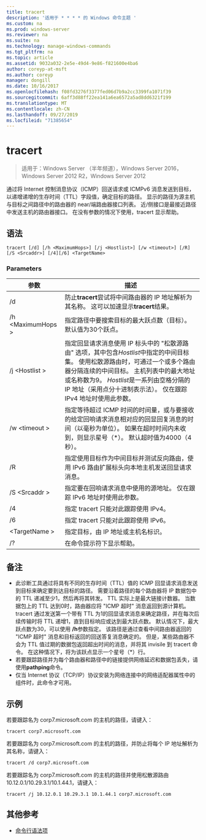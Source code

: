 ```yaml
---
title: tracert
description: '适用于 * * * * 的 Windows 命令主题 '
ms.custom: na
ms.prod: windows-server
ms.reviewer: na
ms.suite: na
ms.technology: manage-windows-commands
ms.tgt_pltfrm: na
ms.topic: article
ms.assetid: 9032a032-2e5e-49d4-9e86-f821600e4ba6
author: coreyp-at-msft
ms.author: coreyp
manager: dongill
ms.date: 10/16/2017
ms.openlocfilehash: f08fd3276f3377fed06d7b9a2cc3399fa1071f39
ms.sourcegitcommit: 6aff3d88ff22ea141a6ea6572a5ad8dd6321f199
ms.translationtype: MT
ms.contentlocale: zh-CN
ms.lasthandoff: 09/27/2019
ms.locfileid: "71385654"
---
```

# <a name="tracert"></a>tracert

>适用于：Windows Server （半年频道），Windows Server 2016，Windows Server 2012 R2，Windows Server 2012

通过将 Internet 控制消息协议（ICMP）回送请求或 ICMPv6 消息发送到目标，以递增递增的生存时间（TTL）字段值，确定目标的路径。 显示的路径为源主机与目标之间路径中的路由器的 near/端路由器接口列表。 近/侧接口是最接近路径中发送主机的路由器接口。 在没有参数的情况下使用，tracert 显示帮助。   

## <a name="syntax"></a>语法  
```  
tracert [/d] [/h <MaximumHops>] [/j <Hostlist>] [/w <timeout>] [/R] [/S <Srcaddr>] [/4][/6] <TargetName>  
```  
### <a name="parameters"></a>Parameters  
|参数|描述|  
|-------|--------|  
|/d|防止**tracert**尝试将中间路由器的 IP 地址解析为其名称。 这可以加速显示**tracert**结果。|  
|/h \<MaximumHops >|指定路径中要搜索目标的最大跃点数（目标）。 默认值为30个跃点。|  
|/j \<Hostlist >|指定回显请求消息使用 IP 标头中的 "松散源路由" 选项，其中包含*Hostlist*中指定的中间目标集。 使用松散源路由时，可通过一个或多个路由器分隔连续的中间目标。 主机列表中的最大地址或名称数为9。 *Hostlist*是一系列由空格分隔的 IP 地址（采用点分十进制表示法）。 仅在跟踪 IPv4 地址时使用此参数。|  
|/w \<timeout >|指定等待超过 ICMP 时间的时间量，或与要接收的给定回响请求消息相对应的回显回复消息的时间（以毫秒为单位）。 如果在超时时间内未收到，则显示星号（*）。 默认超时值为4000（4秒）。|  
|/R|指定使用目标作为中间目标并测试反向路由，使用 IPv6 路由扩展标头向本地主机发送回显请求消息。|  
|/S \<Srcaddr >|指定要在回响请求消息中使用的源地址。 仅在跟踪 IPv6 地址时使用此参数。|  
|/4|指定 tracert 只能对此跟踪使用 IPv4。|  
|/6|指定 tracert 只能对此跟踪使用 IPv6。|  
|\<TargetName >|指定目标，由 IP 地址或主机名标识。|  
|/?|在命令提示符下显示帮助。|  

## <a name="remarks"></a>备注  
-   此诊断工具通过将具有不同的生存时间（TTL）值的 ICMP 回显请求消息发送到目标来确定要到达目标的路径。 需要沿着路径的每个路由器将 IP 数据包中的 TTL 递减至少1，然后再将其转发。 TTL 实际上是最大链接计数器。 当数据包上的 TTL 达到0时，路由器应将 "ICMP 超时" 消息返回到源计算机。 tracert 通过发送第一个带有 TTL 为1的回显请求消息来确定路径，并在每次后续传输时将 TTL 递增1，直到目标响应或达到最大跃点数。 默认情况下，最大跃点数为30，可以使用 **/h**参数指定。 该路径是通过查看中间路由器返回的 "ICMP 超时" 消息和目标返回的回送答复消息确定的。 但是，某些路由器不会为 TTL 值过期的数据包返回超出时间的消息，并将其 invisile 到 tracert 命令。 在这种情况下，将为该跃点显示一个星号（*）行。  
-   若要跟踪路径并为每个路由器和路径中的链接提供网络延迟和数据包丢失，请使用**pathping**命令。  
-   仅当 Internet 协议（TCP/IP）协议安装为网络连接中的网络适配器属性中的组件时，此命令才可用。  

## <a name="BKMK_Examples"></a>示例  
若要跟踪名为 corp7.microsoft.com 的主机的路径，请键入：  
```  
tracert corp7.microsoft.com  
```  
若要跟踪名为 corp7.microsoft.com 的主机的路径，并防止将每个 IP 地址解析为其名称，请键入：  
```  
tracert /d corp7.microsoft.com  
```  
若要跟踪名为 corp7.microsoft.com 的主机的路径并使用松散源路由 10.12.0.1/10.29.3.1/10.1.44.1，请键入：  
```  
tracert /j 10.12.0.1 10.29.3.1 10.1.44.1 corp7.microsoft.com  
```  
## <a name="additional-references"></a>其他参考  
-   [命令行语法项](command-line-syntax-key.md)  
